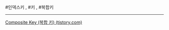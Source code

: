 #인덱스키 , #키 , #복합키

---

[Composite Key (복합 키) (tistory.com)](https://gaemi606.tistory.com/entry/Composite-Key-%EB%B3%B5%ED%95%A9-%ED%82%A4)
